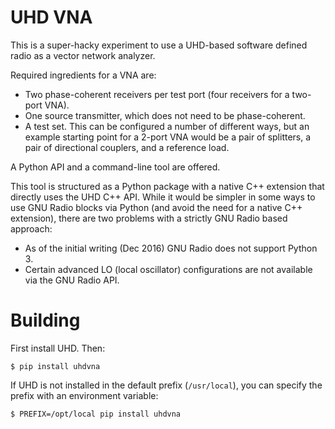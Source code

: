 # UHD VNA

This is a super-hacky experiment to use a UHD-based software defined radio as a
vector network analyzer.

Required ingredients for a VNA are:

* Two phase-coherent receivers per test port (four receivers for a two-port VNA).
* One source transmitter, which does not need to be phase-coherent.
* A test set. This can be configured a number of different ways, but an example
  starting point for a 2-port VNA would be a pair of splitters, a pair of
  directional couplers, and a reference load.

A Python API and a command-line tool are offered.

This tool is structured as a Python package with a native C++ extension that
directly uses the UHD C++ API. While it would be simpler in some ways to use
GNU Radio blocks via Python (and avoid the need for a native C++ extension),
there are two problems with a strictly GNU Radio based approach:

* As of the initial writing (Dec 2016) GNU Radio does not support Python 3.
* Certain advanced LO (local oscillator) configurations are not available via
  the GNU Radio API.

# Building

First install UHD. Then:

    $ pip install uhdvna

If UHD is not installed in the default prefix (``/usr/local``), you can specify
the prefix with an environment variable:

    $ PREFIX=/opt/local pip install uhdvna
